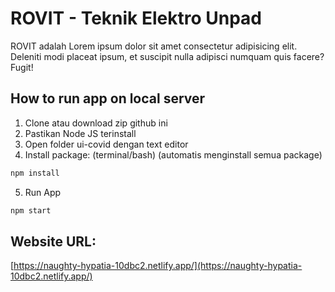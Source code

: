# ROVIT - Teknik Elektro Unpad

ROVIT adalah Lorem ipsum dolor sit amet consectetur adipisicing elit. Deleniti modi placeat ipsum, et suscipit nulla adipisci numquam quis facere? Fugit!


## How to run app on local server

1. Clone atau download zip github ini
2. Pastikan Node JS terinstall
3. Open folder ui-covid dengan text editor
4. Install package: (terminal/bash) (automatis menginstall semua package)

```bash
npm install
```
5. Run App
```bash
npm start
```
## Website URL:
[https://naughty-hypatia-10dbc2.netlify.app/](https://naughty-hypatia-10dbc2.netlify.app/)